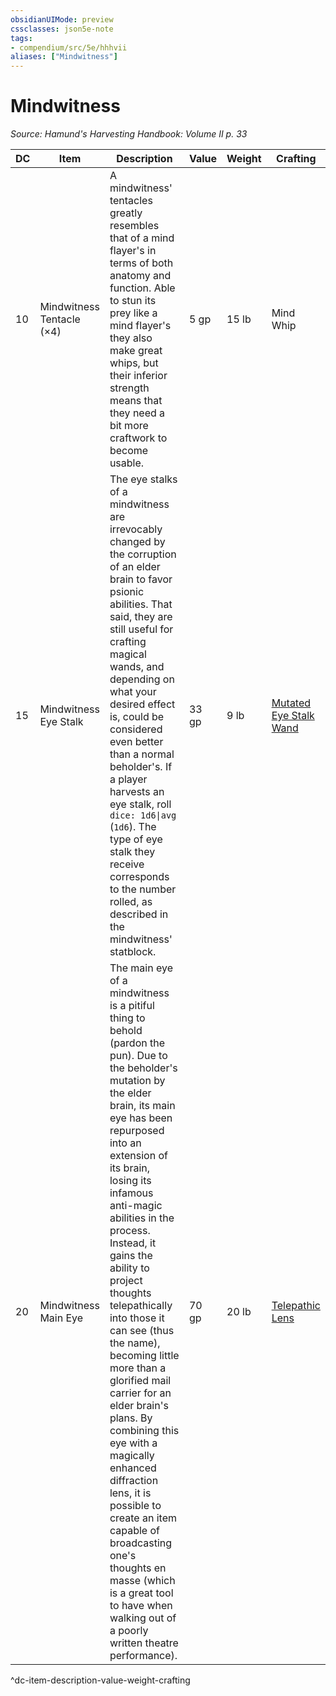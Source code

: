 ```yaml
---
obsidianUIMode: preview
cssclasses: json5e-note
tags:
- compendium/src/5e/hhhvii
aliases: ["Mindwitness"]
---
```

# Mindwitness
*Source: Hamund's Harvesting Handbook: Volume II p. 33* 

| DC | Item | Description | Value | Weight | Crafting |
|----|------|-------------|-------|--------|----------|
| 10 | Mindwitness Tentacle (×4) | A mindwitness' tentacles greatly resembles that of a mind flayer's in terms of both anatomy and function. Able to stun its prey like a mind flayer's they also make great whips, but their inferior strength means that they need a bit more craftwork to become usable. | 5 gp | 15 lb | Mind Whip |
| 15 | Mindwitness Eye Stalk | The eye stalks of a mindwitness are irrevocably changed by the corruption of an elder brain to favor psionic abilities. That said, they are still useful for crafting magical wands, and depending on what your desired effect is, could be considered even better than a normal beholder's. If a player harvests an eye stalk, roll `dice: 1d6\|avg` (`1d6`). The type of eye stalk they receive corresponds to the number rolled, as described in the mindwitness' statblock. | 33 gp | 9 lb | [Mutated Eye Stalk Wand](compendium/items/mutated-eye-stalk-wand-hhhvii.md) |
| 20 | Mindwitness Main Eye | The main eye of a mindwitness is a pitiful thing to behold (pardon the pun). Due to the beholder's mutation by the elder brain, its main eye has been repurposed into an extension of its brain, losing its infamous anti-magic abilities in the process. Instead, it gains the ability to project thoughts telepathically into those it can see (thus the name), becoming little more than a glorified mail carrier for an elder brain's plans. By combining this eye with a magically enhanced diffraction lens, it is possible to create an item capable of broadcasting one's thoughts en masse (which is a great tool to have when walking out of a poorly written theatre performance). | 70 gp | 20 lb | [Telepathic Lens](compendium/items/telepathic-lens-hhhvii.md) |
^dc-item-description-value-weight-crafting